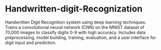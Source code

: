 # Handwritten-digit-Recognization
Handwritten Digit Recognition system using deep learning techniques. Trains a convolutional neural network (CNN) on the MNIST dataset of 70,000 images to classify digits 0-9 with high accuracy. Includes data preprocessing, model building, training, evaluation, and a user interface for digit input and prediction.
